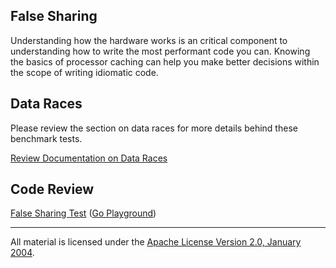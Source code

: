 ## False Sharing

Understanding how the hardware works is an critical component to understanding how to write the most performant code you can. Knowing the basics of processor caching can help you make better decisions within the scope of writing idiomatic code.

## Data Races
Please review the section on data races for more details behind these benchmark tests.

[Review Documentation on Data Races](../../../concurrency/data_race/README.md)

## Code Review
  
[False Sharing Test](falseshare_test.go) ([Go Playground](https://play.golang.org/p/HF-hI1N2Jv-))
___
All material is licensed under the [Apache License Version 2.0, January 2004](http://www.apache.org/licenses/LICENSE-2.0).
